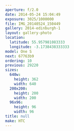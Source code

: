 ```yaml
---
aperture: f/2.0
date: 2014-05-24 15:04:49
exposure: 3025/1000000
file: IMG_20140524_150449
gallery: 2014-edinburgh-1
layout: gallery-photo
location:
  latitude: 55.957981083333
  longitude: -3.1738438333333
model: One S
next: 67763b9
ordering: 10
previous: 29220
sizes:
  640w:
    height: 362
    width: 640
  200x200:
    height: 200
    width: 200
  96x96:
    height: 96
    width: 96
title: null
make: HTC
---
```

